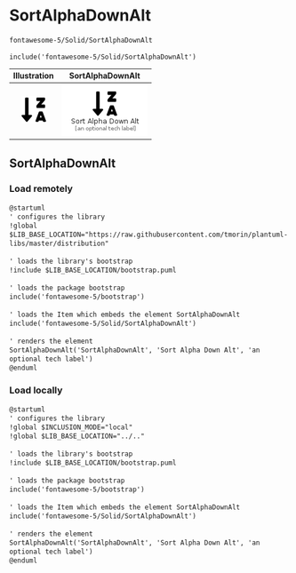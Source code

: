 # SortAlphaDownAlt


```text
fontawesome-5/Solid/SortAlphaDownAlt
```

```text
include('fontawesome-5/Solid/SortAlphaDownAlt')
```



| Illustration | SortAlphaDownAlt |
| :---: | :---: |
| ![illustration for Illustration](../../fontawesome-5/Solid/SortAlphaDownAlt.png) | ![illustration for SortAlphaDownAlt](../../fontawesome-5/Solid/SortAlphaDownAlt.Local.png) |




## SortAlphaDownAlt

### Load remotely
```plantuml
@startuml
' configures the library
!global $LIB_BASE_LOCATION="https://raw.githubusercontent.com/tmorin/plantuml-libs/master/distribution"

' loads the library's bootstrap
!include $LIB_BASE_LOCATION/bootstrap.puml

' loads the package bootstrap
include('fontawesome-5/bootstrap')

' loads the Item which embeds the element SortAlphaDownAlt
include('fontawesome-5/Solid/SortAlphaDownAlt')

' renders the element
SortAlphaDownAlt('SortAlphaDownAlt', 'Sort Alpha Down Alt', 'an optional tech label')
@enduml
```

### Load locally
```plantuml
@startuml
' configures the library
!global $INCLUSION_MODE="local"
!global $LIB_BASE_LOCATION="../.."

' loads the library's bootstrap
!include $LIB_BASE_LOCATION/bootstrap.puml

' loads the package bootstrap
include('fontawesome-5/bootstrap')

' loads the Item which embeds the element SortAlphaDownAlt
include('fontawesome-5/Solid/SortAlphaDownAlt')

' renders the element
SortAlphaDownAlt('SortAlphaDownAlt', 'Sort Alpha Down Alt', 'an optional tech label')
@enduml
```

